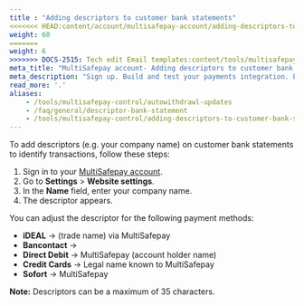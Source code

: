 ```yaml
---
title : "Adding descriptors to customer bank statements"
<<<<<<< HEAD:content/account/multisafepay-account/adding-descriptors-to-customer-bank-statements.md
weight: 60
=======
weight: 6
>>>>>>> DOCS-2515: Tech edit Email templates:content/tools/multisafepay-control/adding-descriptors-to-customer-bank-statements.md
meta_title: "MultiSafepay account- Adding descriptors to customer bank statements - MultiSafepay Docs"
meta_description: "Sign up. Build and test your payments integration. Explore our products and services. Use our API Reference, SDKs, and wrappers. Get support."
read_more: '.'
aliases:
    - /tools/multisafepay-control/autowithdrawl-updates
    - /faq/general/descriptor-bank-statement
    - /tools/multisafepay-control/adding-descriptors-to-customer-bank-statements
---
```


To add descriptors (e.g. your company name) on customer bank statements to identify transactions, follow these steps:

1. Sign in to your [MultiSafepay account](https://merchant.multisafepay.com).
2. Go to **Settings** > **Website settings**.
3. In the **Name** field, enter your company name.
4. The descriptor appears.

You can adjust the descriptor for the following payment methods:

- **iDEAL** → (trade name) via MultiSafepay
- **Bancontact** → 
- **Direct Debit** → MultiSafepay (account holder name)
- **Credit Cards** → Legal name known to MultiSafepay
- **Sofort** → MultiSafepay

**Note:** Descriptors can be a maximum of 35 characters.